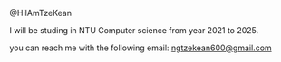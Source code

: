 @HiIAmTzeKean

I will be studing in NTU Computer science from year 2021 to 2025.

you can reach me with the following email: ngtzekean600@gmail.com

<!---
HiIAmTzeKean/HiIAmTzeKean is a ✨ special ✨ repository because its `README.md` (this file) appears on your GitHub profile.
You can click the Preview link to take a look at your changes.
--->
